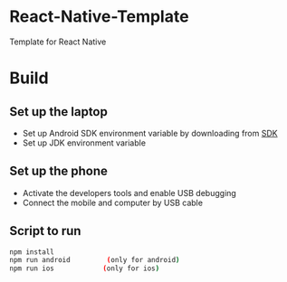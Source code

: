 # React-Native-Template
Template for React Native
# Build 
## Set up the laptop
- Set up Android SDK environment variable by downloading from [SDK](https://developer.android.com/studio/index.html#command-tools)
- Set up JDK environment variable

## Set up the phone
- Activate the developers tools and enable USB debugging
- Connect the mobile and computer by USB cable

## Script to run 
```sh 
npm install 
npm run android         (only for android)
npm run ios            (only for ios)
```